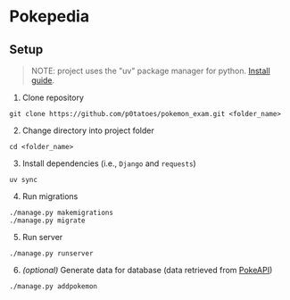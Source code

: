 # Pokepedia

## Setup

> NOTE: project uses the "uv" package manager for python. [Install guide](https://docs.astral.sh/uv/#installation).

1. Clone repository

```
git clone https://github.com/p0tatoes/pokemon_exam.git <folder_name>
```

2. Change directory into project folder

```
cd <folder_name>
```

3. Install dependencies (i.e., `Django` and `requests`)

```
uv sync
```

4. Run migrations

```
./manage.py makemigrations 
./manage.py migrate 
```

5. Run server

```
./manage.py runserver
```

6. *(optional)* Generate data for database (data retrieved from [PokeAPI](https://pokeapi.co))

```
./manage.py addpokemon
```